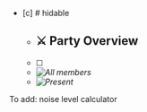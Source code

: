 - [c] # hidable
  - ## ⚔ Party Overview
  - [ ] 
  - <i>![All members](0%20ttrpg/_Settings/Leverhulm/ʒ%20lv%20char%20backend.md#All%20Members)</i>
  - <i>![Present](0%20ttrpg/_Settings/Leverhulm/ʒ%20lv%20char%20backend.md#Present)</i>

To add: noise level calculator